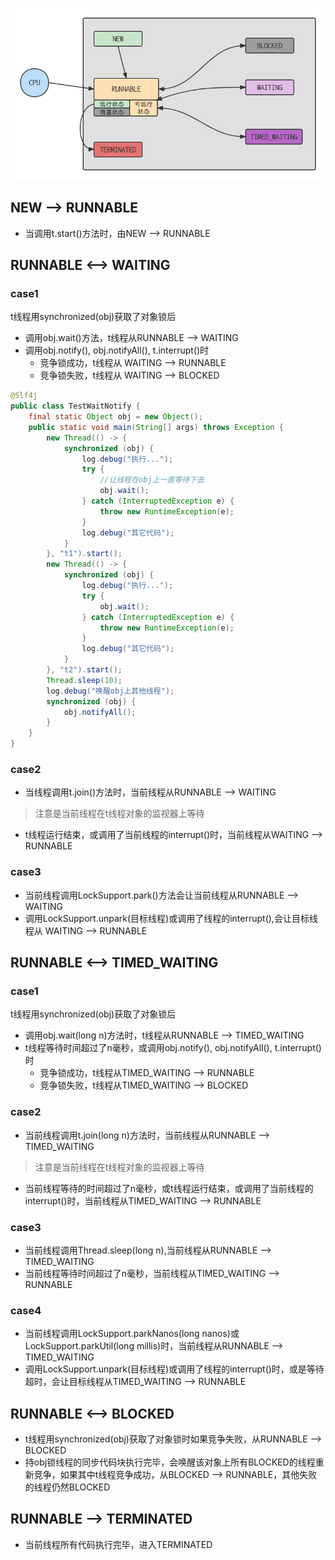 ![](./images/线程状态转换.png)

## NEW --> RUNNABLE

- 当调用t.start()方法时，由NEW --> RUNNABLE

## RUNNABLE <--> WAITING

### case1

t线程用synchronized(obj)获取了对象锁后

- 调用obj.wait()方法，t线程从RUNNABLE --> WAITING
- 调用obj.notify(), obj.notifyAll(), t.interrupt()时
  - 竞争锁成功，t线程从 WAITING  -->  RUNNABLE
  - 竞争锁失败，t线程从 WAITING --> BLOCKED

```java
@Slf4j
public class TestWaitNotify {
    final static Object obj = new Object();
    public static void main(String[] args) throws Exception {
        new Thread(() -> {
            synchronized (obj) {
                log.debug("执行...");
                try {
                    //让线程在obj上一直等待下去
                    obj.wait();
                } catch (InterruptedException e) {
                    throw new RuntimeException(e);
                }
                log.debug("其它代码");
            }
        }, "t1").start();
        new Thread(() -> {
            synchronized (obj) {
                log.debug("执行...");
                try {
                    obj.wait();
                } catch (InterruptedException e) {
                    throw new RuntimeException(e);
                }
                log.debug("其它代码");
            }
        }, "t2").start();
        Thread.sleep(10);
        log.debug("唤醒obj上其他线程");
        synchronized (obj) {
            obj.notifyAll();
        }
    }
}
```

### case2

- 当线程调用t.join()方法时，当前线程从RUNNABLE --> WAITING

> 注意是当前线程在t线程对象的监视器上等待

- t线程运行结束，或调用了当前线程的interrupt()时，当前线程从WAITING --> RUNNABLE

### case3

- 当前线程调用LockSupport.park()方法会让当前线程从RUNNABLE --> WAITING
- 调用LockSupport.unpark(目标线程)或调用了线程的interrupt(),会让目标线程从 WAITING --> RUNNABLE

## RUNNABLE <--> TIMED_WAITING

### case1

t线程用synchronized(obj)获取了对象锁后

- 调用obj.wait(long n)方法时，t线程从RUNNABLE --> TIMED_WAITING
- t线程等待时间超过了n毫秒，或调用obj.notify(), obj.notifyAll(), t.interrupt()时
  - 竞争锁成功，t线程从TIMED_WAITING --> RUNNABLE
  - 竞争锁失败，t线程从TIMED_WAITING --> BLOCKED

### case2

- 当前线程调用t.join(long n)方法时，当前线程从RUNNABLE --> TIMED_WAITING

> 注意是当前线程在t线程对象的监视器上等待

- 当前线程等待的时间超过了n毫秒，或t线程运行结束，或调用了当前线程的interrupt()时，当前线程从TIMED_WAITING --> RUNNABLE

### case3

- 当前线程调用Thread.sleep(long n),当前线程从RUNNABLE --> TIMED_WAITING
- 当前线程等待时间超过了n毫秒，当前线程从TIMED_WAITING --> RUNNABLE

### case4

- 当前线程调用LockSupport.parkNanos(long nanos)或LockSupport.parkUtil(long millis)时，当前线程从RUNNABLE --> TIMED_WAITING
- 调用LockSupport.unpark(目标线程)或调用了线程的interrupt()时，或是等待超时，会让目标线程从TIMED_WAITING --> RUNNABLE

## RUNNABLE <--> BLOCKED

- t线程用synchronized(obj)获取了对象锁时如果竞争失败，从RUNNABLE --> BLOCKED
- 持obj锁线程的同步代码块执行完毕，会唤醒该对象上所有BLOCKED的线程重新竞争，如果其中t线程竞争成功，从BLOCKED --> RUNNABLE，其他失败的线程仍然BLOCKED

## RUNNABLE --> TERMINATED

- 当前线程所有代码执行完毕，进入TERMINATED
